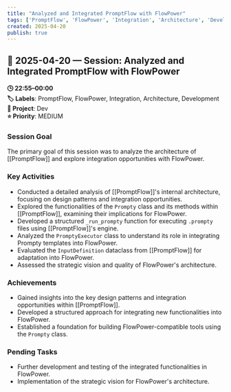 ```yaml
---
title: "Analyzed and Integrated PromptFlow with FlowPower"
tags: ['PromptFlow', 'FlowPower', 'Integration', 'Architecture', 'Development']
created: 2025-04-20
publish: true
---
```


## 📅 2025-04-20 — Session: Analyzed and Integrated PromptFlow with FlowPower

**🕒 22:55–00:00**  
**🏷️ Labels**: PromptFlow, FlowPower, Integration, Architecture, Development  
**📂 Project**: Dev  
**⭐ Priority**: MEDIUM  


### Session Goal
The primary goal of this session was to analyze the architecture of [[PromptFlow]] and explore integration opportunities with FlowPower.

### Key Activities
- Conducted a detailed analysis of [[PromptFlow]]'s internal architecture, focusing on design patterns and integration opportunities.
- Explored the functionalities of the `Prompty` class and its methods within [[PromptFlow]], examining their implications for FlowPower.
- Developed a structured `_run_prompty` function for executing `.prompty` files using [[PromptFlow]]'s engine.
- Analyzed the `PromptyExecutor` class to understand its role in integrating Prompty templates into FlowPower.
- Evaluated the `InputDefinition` dataclass from [[PromptFlow]] for adaptation into FlowPower.
- Assessed the strategic vision and quality of FlowPower's architecture.

### Achievements
- Gained insights into the key design patterns and integration opportunities within [[PromptFlow]].
- Developed a structured approach for integrating new functionalities into FlowPower.
- Established a foundation for building FlowPower-compatible tools using the `Prompty` class.

### Pending Tasks
- Further development and testing of the integrated functionalities in FlowPower.
- Implementation of the strategic vision for FlowPower's architecture.
